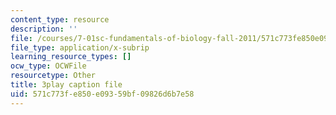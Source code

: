 ```yaml
---
content_type: resource
description: ''
file: /courses/7-01sc-fundamentals-of-biology-fall-2011/571c773fe850e09359bf09826d6b7e58_o_1dTvszV4Y.srt
file_type: application/x-subrip
learning_resource_types: []
ocw_type: OCWFile
resourcetype: Other
title: 3play caption file
uid: 571c773f-e850-e093-59bf-09826d6b7e58
---
```

